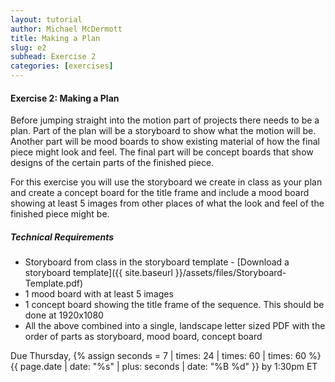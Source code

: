 ```yaml
---
layout: tutorial
author: Michael McDermott
title: Making a Plan
slug: e2
subhead: Exercise 2
categories: [exercises]
---
```

#### Exercise 2: Making a Plan
Before jumping straight into the motion part of projects there needs to be a plan. Part of the plan will be a storyboard to show what the motion will be. Another part will be mood boards to show existing material of how the final piece might look and feel. The final part will be concept boards that show designs of the certain parts of the finished piece.

For this exercise you will use the storyboard we create in class as your plan and create a concept board for the title frame and include a mood board showing at least 5 images from other places of what the look and feel of the finished piece might be.

##### Technical Requirements

* Storyboard from class in the storyboard template - [Download a storyboard template]({{ site.baseurl }}/assets/files/Storyboard-Template.pdf)
* 1 mood board with at least 5 images
* 1 concept board showing the title frame of the sequence. This should be done at 1920x1080
* All the above combined into a single, landscape letter sized PDF with the order of parts as storyboard, mood board, concept board

<span class="due">Due Thursday, {% assign seconds = 7 | times: 24 | times: 60 | times: 60 %}{{ page.date | date: "%s" | plus: seconds | date: "%B %d" }} by 1:30pm ET</span>
